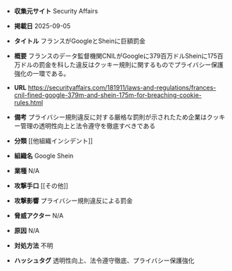 - **収集元サイト**
Security Affairs

- **掲載日**
2025-09-05

- **タイトル**
フランスがGoogleとSheinに巨額罰金

- **概要**
フランスのデータ監督機関CNILがGoogleに379百万ドルSheinに175百万ドルの罰金を科した違反はクッキー規則に関するものでプライバシー保護強化の一環である。

- **URL**
https://securityaffairs.com/181911/laws-and-regulations/frances-cnil-fined-google-379m-and-shein-175m-for-breaching-cookie-rules.html

- **備考**
プライバシー規則違反に対する厳格な罰則が示されたため企業はクッキー管理の透明性向上と法令遵守を徹底すべきである

- **分類**
[[他組織インシデント]]

- **組織名**
Google Shein

- **業種**
N/A

- **攻撃手口**
[[その他]]

- **攻撃影響**
プライバシー規則違反による罰金

- **脅威アクター**
N/A

- **原因**
N/A

- **対処方法**
不明

- **ハッシュタグ**
透明性向上、法令遵守徹底、プライバシー保護強化
